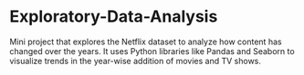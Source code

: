 # Exploratory-Data-Analysis
Mini project that explores the Netflix dataset to analyze how content has changed over the years. It uses Python libraries like Pandas and Seaborn to visualize trends in the year-wise addition of movies and TV shows.
